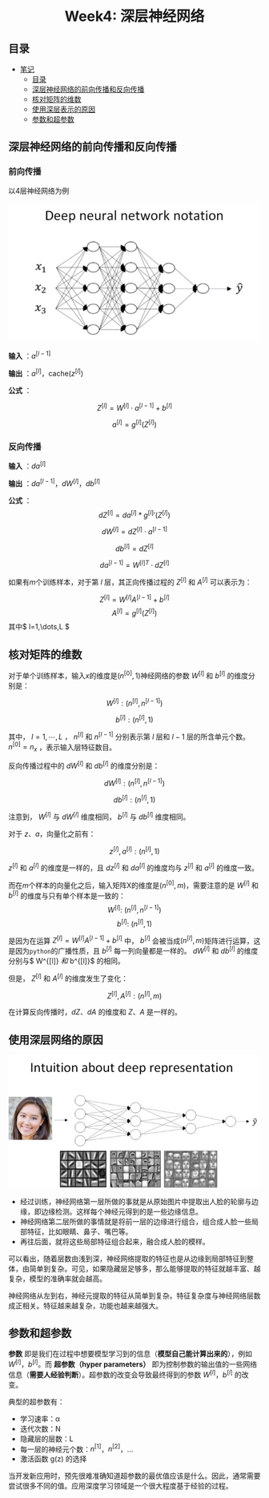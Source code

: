 <h1 align="center">Week4: 深层神经网络</h1>

## 目录 

* [笔记](#笔记)
   * [目录](#目录)
   * [深层神经网络的前向传播和反向传播](#深层神经网络的前向传播和反向传播)
   * [核对矩阵的维数](#核对矩阵的维数)
   * [使用深层表示的原因](#使用深层表示的原因)
   * [参数和超参数](#参数和超参数)

## 深层神经网络的前向传播和反向传播

### 前向传播

以4层神经网络为例

![](https://raw.githubusercontent.com/catchy666/Coursera-Deep-Learning-Andrew-Ng/main/c1-Neural%20Networks%20and%20Deep%20Learning/week4/tmp_imgs/02.jpg)

**输入** ：$a^{[l-1]}$

**输出** ：$a^{[l]}$，cache($z^{[l]}$)

**公式** ：

$$
Z^{[l]}=W^{[l]}\cdot a^{[l-1]}+b^{[l]}
$$

$$
a^{[l]}=g^{[l]}(Z^{[l]})
$$

### 反向传播

**输入** ：$da^{[l]}$

**输出** ：$da^{[l-1]}$，$dW^{[l]}$，$db^{[l]}$

**公式** ：
$$
dZ^{[l]}=da^{[l]} * g^{[l]}{'}(Z^{[l]})
$$

$$
dW^{[l]}=dZ^{[l]}\cdot a^{[l-1]}
$$

$$
db^{[l]}=dZ^{[l]}
$$

$$
da^{[l-1]}=W^{[l]T}\cdot dZ^{[l]}
$$

如果有$m$个训练样本，对于第 $l$ 层，其正向传播过程的 $Z^{[l]}$ 和 $A^{[l]}$ 可以表示为：

$$
Z^{[l]}=W^{[l]}A^{[l-1]}+b^{[l]}
$$
$$
A^{[l]}=g^{[l]}(Z^{[l]})
$$
其中$ l=1,\dots,L $

## 核对矩阵的维数
对于单个训练样本，输入$x$的维度是$(n^{[0]},1)$神经网络的参数 $W^{[l]}$ 和 $b^{[l]}$ 的维度分别是：

$$
W^{[l]}: (n^{[l]}, n^{[l-1]})
$$

$$
b^{[l]}: (n^{[l]}, 1)
$$

其中， $l=1,\cdots,L$ ， $n^{[l]}$ 和 $n^{[l-1]}$ 分别表示第 $l$ 层和 $l-1$ 层的所含单元个数。 $n^{[0]}=n_x$ ，表示输入层特征数目。

反向传播过程中的 $dW^{[l]}$ 和 $db^{[l]}$ 的维度分别是：

$$
dW^{[l]}: (n^{[l]}, n^{[l-1]})
$$

$$
db^{[l]}: (n^{[l]}, 1)
$$

注意到， $W^{[l]}$ 与 $dW^{[l]}$ 维度相同， $b^{[l]}$ 与 $db^{[l]}$ 维度相同。

对于 $z$、$a$，向量化之前有：

$$
z^{[l]}, a^{[l]}: (n^{[l]}, 1)
$$

$z^{[l]}$ 和 $a^{[l]}$ 的维度是一样的，且 $dz^{[l]}$ 和 $da^{[l]}$ 的维度均与 $z^{[l]}$ 和 $a^{[l]}$ 的维度一致。

而在$m$个样本的向量化之后，输入矩阵X的维度是$(n^{[0]},m)$，需要注意的是 $W^{[l]}$ 和 $b^{[l]}$ 的维度与只有单个样本是一致的：
$$
W^{[l]}:\ (n^{[l]},n^{[l-1]})
$$
$$
b^{[l]}:\ (n^{[l]},1)
$$

是因为在运算 $Z^{[l]}=W^{[l]}A^{[l-1]}+b^{[l]}$ 中， $b^{[l]}$ 会被当成$(n^{[l]},m)$矩阵进行运算，这是因为`python`的广播性质，且 $b^{[l]}$ 每一列向量都是一样的。 $dW^{[l]}$ 和 $db^{[l]}$ 的维度分别与$ W^{[l]} $和$ b^{[l]}$ 的相同。

但是， $Z^{[l]}$ 和 $A^{[l]}$ 的维度发生了变化：

$$
Z^{[l]}, A^{[l]}: (n^{[l]}, m)
$$

在计算反向传播时，$dZ$、$dA$ 的维度和 $Z$、$A$ 是一样的。

## 使用深层网络的原因

![](https://raw.githubusercontent.com/catchy666/Coursera-Deep-Learning-Andrew-Ng/main/c1-Neural%20Networks%20and%20Deep%20Learning/week4/tmp_imgs/03.jpg)

- 经过训练，神经网络第一层所做的事就是从原始图片中提取出人脸的轮廓与边缘，即边缘检测。这样每个神经元得到的是一些边缘信息。
- 神经网络第二层所做的事情就是将前一层的边缘进行组合，组合成人脸一些局部特征，比如眼睛、鼻子、嘴巴等。
- 再往后面，就将这些局部特征组合起来，融合成人脸的模样。

可以看出，随着层数由浅到深，神经网络提取的特征也是从边缘到局部特征到整体，由简单到复杂。可见，如果隐藏层足够多，那么能够提取的特征就越丰富、越复杂，模型的准确率就会越高。

神经网络从左到右，神经元提取的特征从简单到复杂。特征复杂度与神经网络层数成正相关。特征越来越复杂，功能也越来越强大。

## 参数和超参数

**参数** 即是我们在过程中想要模型学习到的信息（**模型自己能计算出来的**），例如 $W^{[l]}$，$b^{[l]}$。而 **超参数（hyper parameters）** 即为控制参数的输出值的一些网络信息（**需要人经验判断**）。超参数的改变会导致最终得到的参数 $W^{[l]}$，$b^{[l]}$ 的改变。

典型的超参数有：

* 学习速率：α
* 迭代次数：N
* 隐藏层的层数：L
* 每一层的神经元个数：$n^{[1]}$，$n^{[2]}$，...
* 激活函数 g(z) 的选择

当开发新应用时，预先很难准确知道超参数的最优值应该是什么。因此，通常需要尝试很多不同的值。应用深度学习领域是一个很大程度基于经验的过程。